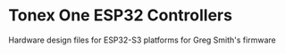 # Tonex One ESP32 Controllers
Hardware design files for ESP32-S3 platforms for Greg Smith's firmware

